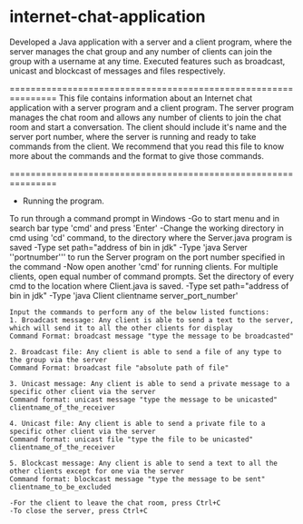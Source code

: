 # internet-chat-application
Developed a Java application with a server and a client program, where the server manages the chat group and any number of clients can join the group with a username at any time. Executed features such as broadcast, unicast and blockcast of messages and files respectively.


===============================================================
This file contains information about an Internet chat application with a server program and a client program. The server program manages the chat room and allows any number of clients to join the chat room and start a conversation. The client should include it's name and the server port number, where the server is running and ready to take commands from the client. 
We recommend that you read this file to know more about the commands and the format to give those commands. 

===============================================================


- Running the program.

To run through a command prompt in Windows
	-Go to start menu and in search bar type 'cmd' and press 'Enter'
	-Change the working directory in cmd using 'cd' command, to the directory where the Server.java program is saved
	-Type set path="address of bin in jdk"
	-Type 'java Server ''portnumber''' to run the Server program on the port number specified in the command
	-Now open another 'cmd' for running clients. For multiple clients, open equal number of command prompts. Set the directory of every cmd to the location where Client.java is saved.
	-Type set path="address of bin in jdk"
	-Type 'java Client clientname server_port_number'

	Input the commands to perform any of the below listed functions:
	1. Broadcast message: Any client is able to send a text to the server, which will send it to all the other clients for display
	Command Format: broadcast message "type the message to be broadcasted"

	2. Broadcast file: Any client is able to send a file of any type to the group via the server 
	Command Format: broadcast file "absolute path of file" 

	3. Unicast message: Any client is able to send a private message to a specific other client via the server
	Command format: unicast message "type the message to be unicasted" clientname_of_the_receiver

	4. Unicast file: Any client is able to send a private file to a specific other client via the server	
	Command format: unicast file "type the file to be unicasted" clientname_of_the_receiver

	5. Blockcast message: Any client is able to send a text to all the other clients except for one via the server
	Command format: blockcast message "type the message to be sent" clientname_to_be_excluded

	-For the client to leave the chat room, press Ctrl+C
	-To close the server, press Ctrl+C

